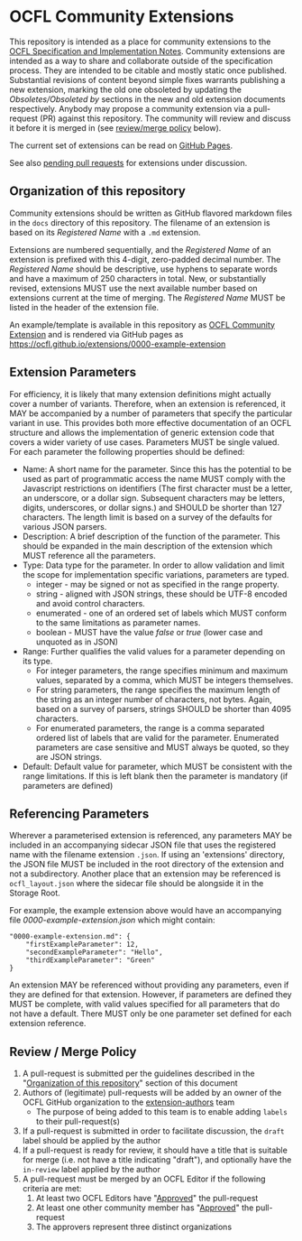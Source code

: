 # OCFL Community Extensions

This repository is intended as a place for community extensions to the [OCFL Specification and Implementation Notes](https://ocfl.io/). Community extensions are intended as a way to share and collaborate outside of the specification process. They are intended to be citable and mostly static once published. Substantial revisions of content beyond simple fixes warrants publishing a new extension, marking the old one obsoleted by updating the *Obsoletes/Obsoleted by* sections in the new and old extension documents respectively. Anybody may propose a community extension via a pull-request (PR) against this repository. The community will review and discuss it before it is merged in (see [review/merge policy](#review--merge-policy) below).

The current set of extensions can be read on [GitHub Pages](https://ocfl.github.io/extensions/).

See also [pending pull requests](https://github.com/OCFL/extensions/pulls) for extensions under discussion.

## Organization of this repository

Community extensions should be written as GitHub flavored markdown files in the `docs` directory of this repository. The
filename of an extension is based on its *Registered Name* with a `.md` extension. 

Extensions are numbered sequentially, and the *Registered Name* of an extension is prefixed with this 4-digit, zero-padded
decimal number. The *Registered Name* should be descriptive, use hyphens to separate words and have a maximum of 250 
characters in total. New, or substantially revised, extensions MUST use the next available number based on extensions current
at the time of merging. The *Registered Name* MUST be listed in the header of the extension file. 

An example/template is available in this repository as [OCFL Community Extension](docs/0000-example-extension.md) and is rendered
via GitHub pages as https://ocfl.github.io/extensions/0000-example-extension

## Extension Parameters

For efficiency, it is likely that many extension definitions might actually cover a number of variants. Therefore, when an
extension is referenced, it MAY be accompanied by a number of parameters that specify the particular variant in use. This
provides both more effective documentation of an OCFL structure and allows the implementation of generic extension code that
covers a wider variety of use cases. Parameters MUST be single valued. For each parameter the following properties should
be defined:    

* Name: A short name for the parameter. Since this has the potential to be used as part of programmatic access the name MUST
comply with the Javascript restrictions on identifiers (The first character must be a letter, an underscore, or a dollar sign. 
Subsequent characters may be letters, digits, underscores, or dollar signs.) and SHOULD be shorter than 127 characters. The
length limit is based on a survey of the defaults for various JSON parsers. 
* Description: A brief description of the function of the parameter. This should be expanded in the main description of the
extension which MUST reference all the parameters.
* Type: Data type for the parameter. In order to allow validation and limit the scope for implementation specific variations,
parameters are typed.
  * integer - may be signed or not as specified in the range property.
  * string - aligned with JSON strings, these should be UTF-8 encoded and avoid control characters.  
  * enumerated - one of an ordered set of labels which MUST conform to the same limitations as parameter names.  
  * boolean - MUST have the value *false* or *true* (lower case and unquoted as in JSON)
* Range: Further qualifies the valid values for a parameter depending on its type.
  * For integer parameters, the range specifies minimum and maximum values, separated by a comma, which MUST be integers themselves.
  * For string parameters, the range specifies the maximum length of the string as an integer number of characters, not bytes. Again, based on a survey of parsers, strings SHOULD be shorter than 4095 characters.
  * For enumerated parameters, the range is a comma separated ordered list of labels that are valid for the parameter. Enumerated parameters are case sensitive and MUST always be quoted, so they are JSON strings. 
* Default: Default value for parameter, which MUST be consistent with the range limitations. If this is left blank then the parameter is mandatory (if parameters are defined)  

## Referencing Parameters

Wherever a parameterised extension is referenced, any parameters MAY be included in an accompanying sidecar JSON file that
uses the registered name with the filename extension `.json`. If using an 'extensions' directory, the JSON file MUST be 
included in the root directory of the extension and not a subdirectory. Another place that an extension may be 
referenced is `ocfl_layout.json` where the sidecar file should be alongside it in the Storage Root. 

For example, the example extension above would have an accompanying file *0000-example-extension.json* which might contain:

    "0000-example-extension.md": {  
        "firstExampleParameter": 12,  
        "secondExampleParameter": "Hello",  
        "thirdExampleParameter": "Green"  
    }
    
An extension MAY be referenced without providing any parameters, even if they are defined for that extension. However, if parameters are defined they MUST be complete, with valid values specified for all parameters that do not have a default. There MUST only be one parameter set defined for each extension reference.

## Review / Merge Policy

1. A pull-request is submitted per the guidelines described in the "[Organization of this repository](https://github.com/OCFL/extensions#organization-of-this-repository)" section of this document
1. Authors of (legitimate) pull-requests will be added by an owner of the OCFL GitHub organization to the [extension-authors](https://github.com/orgs/OCFL/teams/extension-authors) team
   - The purpose of being added to this team is to enable adding `labels` to their pull-request(s)
1. If a pull-request is submitted in order to facilitate discussion, the `draft` label should be applied by the author
1. If a pull-request is ready for review, it should have a title that is suitable for merge (i.e. not have a title indicating "draft"), and optionally have the `in-review` label applied by the author
1. A pull-request must be merged by an OCFL Editor if the following criteria are met:
   1. At least two OCFL Editors have "[Approved](https://docs.github.com/en/github/collaborating-with-issues-and-pull-requests/approving-a-pull-request-with-required-reviews)" the pull-request
   1. At least one other community member has "[Approved](https://docs.github.com/en/github/collaborating-with-issues-and-pull-requests/approving-a-pull-request-with-required-reviews)" the pull-request
   1. The approvers represent three distinct organizations
